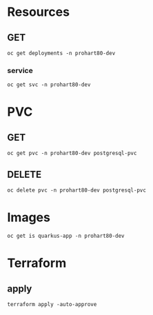 # Resources
## GET
```shell
oc get deployments -n prohart80-dev
```
### service
```shell
oc get svc -n prohart80-dev
```
# PVC
## GET
```shell
oc get pvc -n prohart80-dev postgresql-pvc
```
## DELETE
```shell
oc delete pvc -n prohart80-dev postgresql-pvc
```
# Images
```shell
oc get is quarkus-app -n prohart80-dev
```
# Terraform
## apply
```shell
terraform apply -auto-approve
```